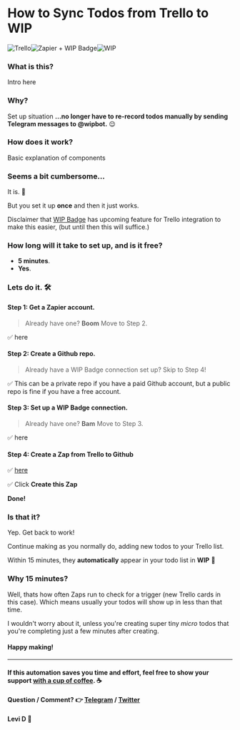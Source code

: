 # How to Sync Todos from Trello to WIP

![Trello](https://notes.ciscospark.com/images/trello-logo.png)![Zapier + WIP Badge](https://emojipedia-us.s3.amazonaws.com/thumbs/120/apple/129/high-voltage-sign_26a1.png)![WIP](https://emojipedia-us.s3.amazonaws.com/thumbs/120/apple/129/construction-sign_1f6a7.png)


### What is this?
Intro here

### Why?
Set up situation
**...no longer have to re-record todos manually by sending Telegram messages to @wipbot.** 😌

### How does it work?
Basic explanation of components

### Seems a bit cumbersome...
It is. 🤷

But you set it up **once** and then it just works.

Disclaimer that [WIP Badge](https://wipbadge.com/) has upcoming feature for Trello integration to make this easier, (but until then this will suffice.)

### How long will it take to set up, and is it free?
* **5 minutes**.
* **Yes**.

### Lets do it. 🛠️

#### Step 1: Get a Zapier account.
> Already have one? **Boom** Move to Step 2.

✅ here

#### Step 2: Create a Github repo.
> Already have a WIP Badge connection set up? Skip to Step 4!

✅ This can be a private repo if you have a paid Github account, but a public repo is fine if you have a free account.

#### Step 3: Set up a WIP Badge connection.
> Already have one? **Bam** Move to Step 3.

✅ here

#### Step 4: Create a Zap from Trello to Github

✅ [here](https://zapier.com/app/editor/template/563)

✅ Click **Create this Zap**

**Done!**

### Is that it?
Yep. Get back to work!

Continue making as you normally do, adding new todos to your Trello list.

Within 15 minutes, they **automatically** appear in your todo list in **WIP** 🚧

### Why 15 minutes?
Well, thats how often Zaps run to check for a trigger (new Trello cards in this case). Which means usually your todos will show up in less than that time.

I wouldn't worry about it, unless you're creating super tiny *micro* todos that you're completing just a few minutes after creating.

#### Happy making!

---

#### If this automation saves you time and effort, feel free to show your support [with a cup of coffee](https://www.buymeacoffee.com/levidxyz). ☕
#### Question / Comment? 👉 [Telegram](https://t.me/levidxyz) / [Twitter](https://twitter.com/levidxyz)
#### Levi D 🤙
